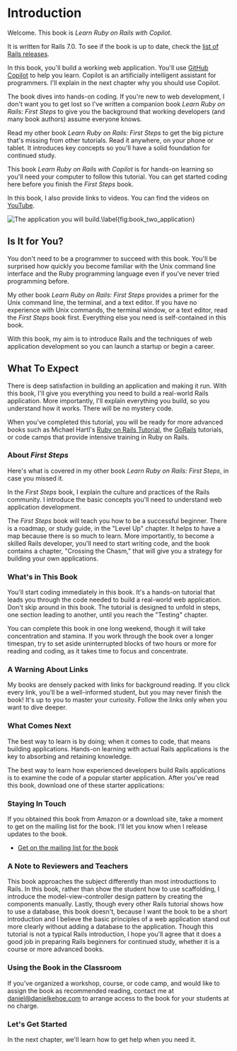 Introduction
============

Welcome. This book is *Learn Ruby on Rails with Copilot*.

It is written for Rails 7.0. To see if the book is up to date, check the [list of Rails releases](https://rubyonrails.org/category/releases).

In this book, you'll build a working web application. You'll use [GitHub Copilot](https://github.com/features/copilot) to help you learn. Copilot is an artificially intelligent assistant for programmers. I'll explain in the next chapter why you should use Copilot.

The book dives into hands-on coding. If you're new to web development, I don't want you to get lost so I've written a companion book *Learn Ruby on Rails: First Steps* to give you the background that working developers (and many book authors) assume everyone knows.

Read my other book *Learn Ruby on Rails: First Steps* to get the big picture that's missing from other tutorials. Read it anywhere, on your phone or tablet. It introduces key concepts so you'll have a solid foundation for continued study.

This book *Learn Ruby on Rails with Copilot* is for hands-on learning so you'll need your computer to follow this tutorial. You can get started coding here before you finish the *First Steps* book.

In this book, I also provide links to videos. You can find the videos on [YouTube](https://www.youtube.com/user/RailsApps).

![The application you will build.\label{fig:book_two_application}](images/figures/learn-rails.png)

Is It for You?
--------------

You don't need to be a programmer to succeed with this book. You'll be surprised how quickly you become familiar with the Unix command line interface and the Ruby programming language even if you've never tried programming before.

My other book *Learn Ruby on Rails: First Steps* provides a primer for the Unix command line, the terminal, and a text editor. If you have no experience with Unix commands, the terminal window, or a text editor, read the *First Steps* book first. Everything else you need is self-contained in this book.

With this book, my aim is to introduce Rails and the techniques of web application development so you can launch a startup or begin a career.

## What To Expect

There is deep satisfaction in building an application and making it run. With this book, I'll give you everything you need to build a real-world Rails application. More importantly, I'll explain everything you build, so you understand how it works. There will be no mystery code.

When you've completed this tutorial, you will be ready for more advanced books such as Michael Hartl's [Ruby on Rails Tutorial](https://www.railstutorial.org/),  the [GoRails](https://gorails.com/) tutorials, or code camps that provide intensive training in Ruby on Rails.

### About *First Steps*

Here's what is covered in my other book *Learn Ruby on Rails: First Steps*, in case you missed it.

In the *First Steps* book, I explain the culture and practices of the Rails community. I introduce the basic concepts you'll need to understand web application development.

The *First Steps* book will teach you how to be a successful beginner. There is a roadmap, or study guide, in the "Level Up" chapter. It helps to have a map because there is so much to learn. More importantly, to become a skilled Rails developer, you'll need to start writing code, and the book contains a chapter, "Crossing the Chasm," that will give you a strategy for building your own applications.

### What's in This Book

You'll start coding immediately in this book. It's a hands-on tutorial that leads you through the code needed to build a real-world web application. Don't skip around in this book. The tutorial is designed to unfold in steps, one section leading to another, until you reach the "Testing" chapter.

You can complete this book in one long weekend, though it will take concentration and stamina. If you work through the book over a longer timespan, try to set aside uninterrupted blocks of two hours or more for reading and coding, as it takes time to focus and concentrate.

### A Warning About Links

My books are densely packed with links for background reading. If you click every link, you'll be a well-informed student, but you may never finish the book! It's up to you to master your curiosity. Follow the links only when you want to dive deeper.

### What Comes Next

The best way to learn is by doing; when it comes to code, that means building applications. Hands-on learning with actual Rails
applications is the key to absorbing and retaining knowledge.

The best way to learn how experienced developers build Rails applications is to examine the code of a popular starter application. After you've read this book, download one of these starter applications:


### Staying In Touch

If you obtained this book from Amazon or a download site, take a moment to get on the mailing list for the book. I'll let you know when I release updates to the book.

-   [Get on the mailing list for the book](http://learn-rails.com/mailinglist)

### A Note to Reviewers and Teachers

This book approaches the subject differently than most introductions to
Rails. In this book, rather than
show the student how to use scaffolding, I introduce the
model-view-controller design pattern by creating the components
manually. Lastly, though every other Rails tutorial shows how to use a
database, this book doesn't, because I want the book to be a short
introduction and I believe the basic principles of a web application
stand out more clearly without adding a database to the application.
Though this tutorial is not a typical Rails introduction, I hope you'll
agree that it does a good job in preparing Rails beginners for continued
study, whether it is a course or more advanced books.

### Using the Book in the Classroom

If you've organized a workshop, course, or code camp, and would like to
assign the book as recommended reading, contact me at
[daniel@danielkehoe.com](mailto:daniel@danielkehoe.com) to arrange
access to the book for your students at no charge.

### Let's Get Started

In the next chapter, we'll learn how to get help when you need it.
